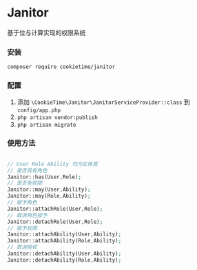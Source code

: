 # Janitor

基于位与计算实现的权限系统

### 安装

    composer require cookietime/janitor

### 配置

1. 添加 `\CookieTime\Janitor\JanitorServiceProvider::class` 到 `config/app.php`
2. `php artisan vendor:publish`
3. `php artisan migrate`


### 使用方法

```php

// User Role Ability 均为实体类
// 是否具有角色
Janitor::has(User,Role);
// 是否有权限
Janitor::may(User,Ability);
Janitor::may(Role,Ability);
// 赋予角色
Janitor::attachRole(User,Role);
// 取消角色授予
Janitor::detachRole(User,Role);
// 赋予权限
Janitor::attachAbility(User,Ability);
Janitor::attachAbility(Role,Ability);
// 取消授权
Janitor::detachAbility(User,Ability);
Janitor::detachAbility(Role,Ability);
```